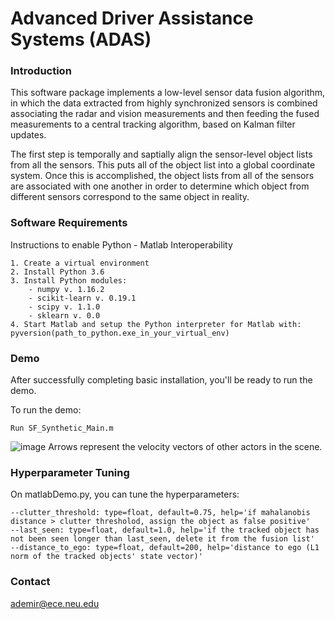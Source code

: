 # Advanced Driver Assistance Systems (ADAS)

### Introduction
This software package implements a low-level sensor data fusion algorithm, in which the data extracted from highly synchronized sensors is combined associating the radar and vision measurements and then feeding the fused measurements to a central tracking algorithm, based on Kalman filter updates. 

The first step is temporally and saptially align the sensor-level object lists from all the sensors. This puts all of the object list into a global coordinate system. Once this is accomplished, the object lists from all of the sensors are associated with one another in order to determine which object from different sensors correspond to the same object in reality.

### Software Requirements

Instructions to enable Python - Matlab Interoperability
```
1. Create a virtual environment
2. Install Python 3.6
3. Install Python modules:
    - numpy v. 1.16.2
    - scikit-learn v. 0.19.1
    - scipy v. 1.1.0
    - sklearn v. 0.0
4. Start Matlab and setup the Python interpreter for Matlab with: pyversion(path_to_python.exe_in_your_virtual_env)
```

### Demo
After successfully completing basic installation, you'll be ready to run the demo.

To run the demo:
```
Run SF_Synthetic_Main.m
```
![image](https://user-images.githubusercontent.com/43050657/57249662-88018000-7013-11e9-9cec-35bf6d646bab.png)
Arrows represent the velocity vectors of other actors in the scene.

### Hyperparameter Tuning
On matlabDemo.py, you can tune the hyperparameters:
```
--clutter_threshold: type=float, default=0.75, help='if mahalanobis distance > clutter thresholod, assign the object as false positive'
--last_seen: type=float, default=1.0, help='if the tracked object has not been seen longer than last_seen, delete it from the fusion list'
--distance_to_ego: type=float, default=200, help='distance to ego (L1 norm of the tracked objects' state vector)'
```

### Contact
ademir@ece.neu.edu
